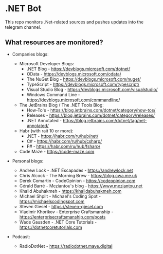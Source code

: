 # .NET Bot

This repo monitors .Net-related sources and pushes updates into the telegram channel.

## What resources are monitored?

- Companies blogs:
    - Microsoft Developer Blogs:
        - .NET Blog - https://devblogs.microsoft.com/dotnet/
        - OData - https://devblogs.microsoft.com/odata/
        - The NuGet Blog - https://devblogs.microsoft.com/nuget/
        - TypeScript - https://devblogs.microsoft.com/typescript/
        - Visual Studio Blog - https://devblogs.microsoft.com/visualstudio/
        - Windows Command Line - https://devblogs.microsoft.com/commandline/
    - The JetBrains Blog / The .NET Tools Blog:
        - How-To's - https://blog.jetbrains.com/dotnet/category/how-tos/
        - Releases - https://blog.jetbrains.com/dotnet/category/releases/
        - .NET Annotated - https://blog.jetbrains.com/dotnet/tag/net-annotated/
    - Habr (with rait 10 or more):
        - .NET - https://habr.com/ru/hub/net/
        - C# - https://habr.com/ru/hub/csharp/
        - F# - https://habr.com/ru/hub/fsharp/
    - Code Maze - https://code-maze.com

- Personal blogs:
    - Andrew Lock - .NET Escapades - https://andrewlock.net
    - Chris Alcock - The Morning Brew - https://blog.cwa.me.uk
    - Derek Comartin - CodeOpinion - https://codeopinion.com
    - Gérald Barré - Meziantou's blog - https://www.meziantou.net
    - Khalid Abuhakmeh - https://khalidabuhakmeh.com
    - Michael Shpilt - Michael's Coding Spot - https://michaelscodingspot.com
    - Steven Giesel - https://steven-giesel.com
    - Vladimir Khorikov - Enterprise Craftsmanship - https://enterprisecraftsmanship.com/posts
    - Wade Gausden - .NET Core Tutorials - https://dotnetcoretutorials.com

- Podcast:
    - RadioDotNet - https://radiodotnet.mave.digital
